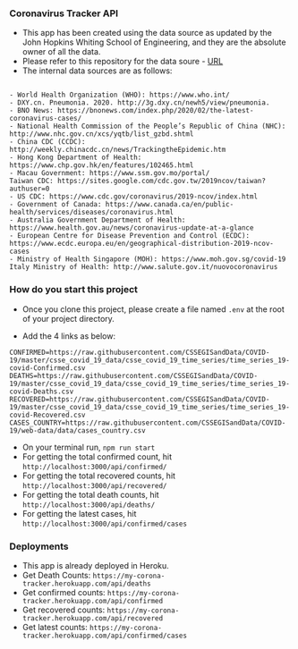 ### Coronavirus Tracker API

- This app has been created using the data source as updated by the John Hopkins Whiting School of Engineering, and they are the absolute owner of all the data.
- Please refer to this repository for the data soure - [URL](https://github.com/CSSEGISandData/COVID-19)
- The internal data sources are as follows:

```Data Sources:

- World Health Organization (WHO): https://www.who.int/
- DXY.cn. Pneumonia. 2020. http://3g.dxy.cn/newh5/view/pneumonia.
- BNO News: https://bnonews.com/index.php/2020/02/the-latest-coronavirus-cases/
- National Health Commission of the People’s Republic of China (NHC):
http://www.nhc.gov.cn/xcs/yqtb/list_gzbd.shtml
- China CDC (CCDC): http://weekly.chinacdc.cn/news/TrackingtheEpidemic.htm
- Hong Kong Department of Health: https://www.chp.gov.hk/en/features/102465.html
- Macau Government: https://www.ssm.gov.mo/portal/
Taiwan CDC: https://sites.google.com/cdc.gov.tw/2019ncov/taiwan?authuser=0
- US CDC: https://www.cdc.gov/coronavirus/2019-ncov/index.html
- Government of Canada: https://www.canada.ca/en/public-health/services/diseases/coronavirus.html
- Australia Government Department of Health: https://www.health.gov.au/news/coronavirus-update-at-a-glance
- European Centre for Disease Prevention and Control (ECDC): https://www.ecdc.europa.eu/en/geographical-distribution-2019-ncov-cases
- Ministry of Health Singapore (MOH): https://www.moh.gov.sg/covid-19
Italy Ministry of Health: http://www.salute.gov.it/nuovocoronavirus
```


### How do you start this project

- Once you clone this project, please create a file named `.env` at the root of your project directory.

- Add the 4 links as below:
```
CONFIRMED=https://raw.githubusercontent.com/CSSEGISandData/COVID-19/master/csse_covid_19_data/csse_covid_19_time_series/time_series_19-covid-Confirmed.csv
DEATHS=https://raw.githubusercontent.com/CSSEGISandData/COVID-19/master/csse_covid_19_data/csse_covid_19_time_series/time_series_19-covid-Deaths.csv
RECOVERED=https://raw.githubusercontent.com/CSSEGISandData/COVID-19/master/csse_covid_19_data/csse_covid_19_time_series/time_series_19-covid-Recovered.csv
CASES_COUNTRY=https://raw.githubusercontent.com/CSSEGISandData/COVID-19/web-data/data/cases_country.csv
```

- On your terminal run, `npm run start`
- For getting the total confirmed count, hit `http://localhost:3000/api/confirmed/`
- For getting the total recovered counts, hit `http://localhost:3000/api/recovered/`
- For getting the total death counts, hit `http://localhost:3000/api/deaths/`
- For getting the latest cases, hit `http://localhost:3000/api/confirmed/cases`

### Deployments

- This app is already deployed in Heroku.
- Get Death Counts: `https://my-corona-tracker.herokuapp.com/api/deaths`
- Get confirmed counts: `https://my-corona-tracker.herokuapp.com/api/confirmed`
- Get recovered counts: `https://my-corona-tracker.herokuapp.com/api/recovered`
- Get latest counts: `https://my-corona-tracker.herokuapp.com/api/confirmed/cases`
